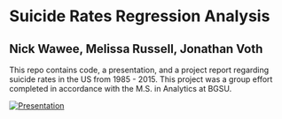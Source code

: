 # Suicide Rates Regression Analysis
## Nick Wawee, Melissa Russell, Jonathan Voth
This repo contains code, a presentation, and a project report regarding suicide rates in the US from 1985 - 2015. This project was a group effort completed in accordance with the M.S. in Analytics at BGSU. 

[![Presentation](https://img.youtube.com/vi/dGaN1-wsDZw/0.jpg)](https://www.youtube.com/watch?v=dGaN1-wsDZw)
